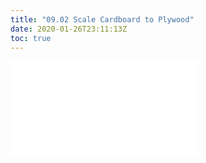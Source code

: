 ```yaml
---
title: "09.02 Scale Cardboard to Plywood"
date: 2020-01-26T23:11:13Z
toc: true
---
```


![Link to included file content](../../../../making/scale-cardboard-to-plywood.md)
